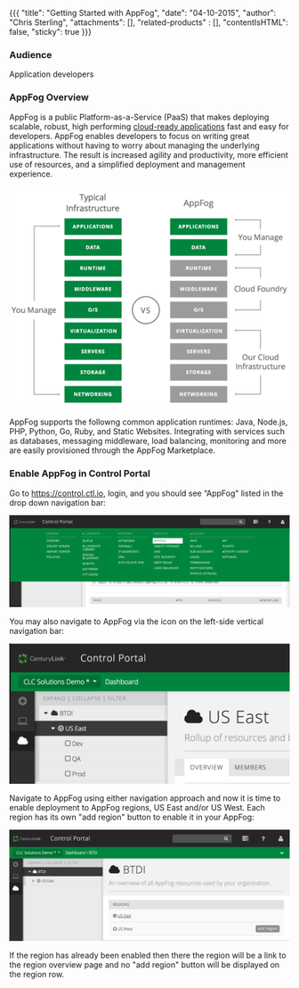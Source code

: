 {{{
  "title": "Getting Started with AppFog",
  "date": "04-10-2015",
  "author": "Chris Sterling",
  "attachments": [],
  "related-products" : [],
  "contentIsHTML": false,
  "sticky": true
}}}

### Audience

Application developers

### AppFog Overview

AppFog is a public Platform-as-a-Service (PaaS) that makes deploying scalable, robust, high performing [cloud-ready applications](http://12factor.net) fast and easy for developers. AppFog enables developers to focus on writing great applications without having to worry about managing the underlying infrastructure. The result is increased agility and productivity, more efficient use of resources, and a simplified deployment and management experience.

![Work on code, not infrastructure](../images/appfog-vs-traditional.png)

AppFog supports the followng common application runtimes: Java, Node.js, PHP, Python, Go, Ruby, and Static Websites. Integrating with services such as databases, messaging middleware, load balancing, monitoring and more are easily provisioned through the AppFog Marketplace.

### Enable AppFog in Control Portal

Go to https://control.ctl.io, login, and you should see “AppFog" listed in the drop down navigation bar:

![AppFog in Dropdown Navigation](../images/appfog-in-dropdown-nav.png)

You may also navigate to AppFog via the icon on the left-side vertical navigation bar:

![AppFog icon in Vertical Navigation](../images/appfog-icon-nav.png)

Navigate to AppFog using either navigation approach and now it is time to enable deployment to AppFog regions, US East and/or US West. Each region has its own "add region" button to enable it in your AppFog:

![AppFog Overview](../images/appfog-overview.png)

If the region has already been enabled then there the region will be a link to the region overview page and no "add region" button will be displayed on the region row.

